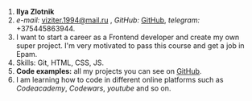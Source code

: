 1. **Ilya Zlotnik**
2. *e-mail:* viziter.1994@mail.ru , *GitHub:* [GitHub](https://github.com/Viziter25), *telegram:* +375445863944.
3. I want to start a career as a Frontend developer and create my own super project. I'm very motivated to pass this course and get a job in Epam.
4. Skills: Git, HTML, CSS, JS.
5. **Code examples:** all my projects you can see on [GitHub](https://github.com/Viziter25).
6. I am learning how to code in different online platforms such as *Codeacademy*, *Codewars*, *youtube* and so on. 